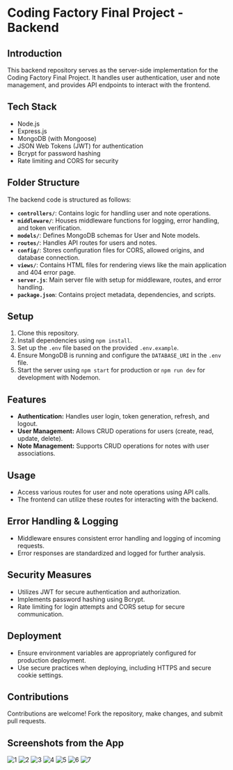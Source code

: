 # Coding Factory Final Project - Backend

## Introduction
This backend repository serves as the server-side implementation for the Coding Factory Final Project. It handles user authentication, user and note management, and provides API endpoints to interact with the frontend.

## Tech Stack
- Node.js
- Express.js
- MongoDB (with Mongoose)
- JSON Web Tokens (JWT) for authentication
- Bcrypt for password hashing
- Rate limiting and CORS for security

## Folder Structure
The backend code is structured as follows:
- **`controllers/`**: Contains logic for handling user and note operations.
- **`middleware/`**: Houses middleware functions for logging, error handling, and token verification.
- **`models/`**: Defines MongoDB schemas for User and Note models.
- **`routes/`**: Handles API routes for users and notes.
- **`config/`**: Stores configuration files for CORS, allowed origins, and database connection.
- **`views/`**: Contains HTML files for rendering views like the main application and 404 error page.
- **`server.js`**: Main server file with setup for middleware, routes, and error handling.
- **`package.json`**: Contains project metadata, dependencies, and scripts.

## Setup
1. Clone this repository.
2. Install dependencies using `npm install`.
3. Set up the `.env` file based on the provided `.env.example`.
4. Ensure MongoDB is running and configure the `DATABASE_URI` in the `.env` file.
5. Start the server using `npm start` for production or `npm run dev` for development with Nodemon.

## Features
- **Authentication:** Handles user login, token generation, refresh, and logout.
- **User Management:** Allows CRUD operations for users (create, read, update, delete).
- **Note Management:** Supports CRUD operations for notes with user associations.

## Usage
- Access various routes for user and note operations using API calls.
- The frontend can utilize these routes for interacting with the backend.

## Error Handling & Logging
- Middleware ensures consistent error handling and logging of incoming requests.
- Error responses are standardized and logged for further analysis.

## Security Measures
- Utilizes JWT for secure authentication and authorization.
- Implements password hashing using Bcrypt.
- Rate limiting for login attempts and CORS setup for secure communication.

## Deployment
- Ensure environment variables are appropriately configured for production deployment.
- Use secure practices when deploying, including HTTPS and secure cookie settings.

## Contributions
Contributions are welcome! Fork the repository, make changes, and submit pull requests.

## Screenshots from the App
![1](https://github.com/SocratisNikolopoulos/Coding-Factory-Final-Project-BackEnd/assets/135650308/b4fa419c-75b1-4f2b-b52b-79e8b35561c7)
![2](https://github.com/SocratisNikolopoulos/Coding-Factory-Final-Project-BackEnd/assets/135650308/d5abbb18-6707-4ec3-bcbb-e61c9e3a6a60)
![3](https://github.com/SocratisNikolopoulos/Coding-Factory-Final-Project-BackEnd/assets/135650308/a6520897-70ad-48b1-b156-f22f9e5d2aa1)
![4](https://github.com/SocratisNikolopoulos/Coding-Factory-Final-Project-BackEnd/assets/135650308/a57962a9-bc56-44b6-877d-56d1154cd113)
![5](https://github.com/SocratisNikolopoulos/Coding-Factory-Final-Project-BackEnd/assets/135650308/a7beeff1-22ca-410c-8072-9b7cbce79da3)
![6](https://github.com/SocratisNikolopoulos/Coding-Factory-Final-Project-BackEnd/assets/135650308/b6c395cf-1783-4cf9-836d-b8b37e23467c)
![7](https://github.com/SocratisNikolopoulos/Coding-Factory-Final-Project-BackEnd/assets/135650308/c4d2502a-253d-4d9e-b132-f592475b2f79)

